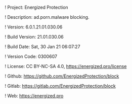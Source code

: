 ! Project: Energized Protection

! Description: ad.porn.malware blocking.

! Version: 6.0.1.21.01.030.06

! Build Version: 21.01.030.06

! Build Date: Sat, 30 Jan 21 06:07:27

! Version Code: 0300607

! License: CC BY-NC-SA 4.0, https://energized.pro/license

! Github: https://github.com/EnergizedProtection/block

! Gitlab: https://gitlab.com/EnergizedProtection/block


! Web: https://energized.pro
